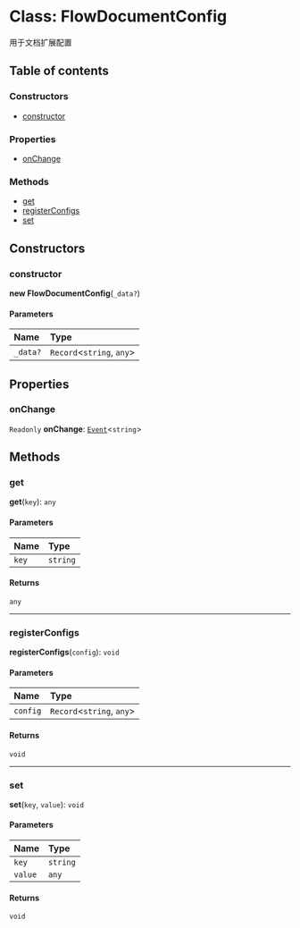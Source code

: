 # Class: FlowDocumentConfig

用于文档扩展配置

## Table of contents

### Constructors

* [constructor](/en/auto-docs/editor/classes/FlowDocumentConfig.md#constructor)

### Properties

* [onChange](/en/auto-docs/editor/classes/FlowDocumentConfig.md#onchange)

### Methods

* [get](/en/auto-docs/editor/classes/FlowDocumentConfig.md#get)
* [registerConfigs](/en/auto-docs/editor/classes/FlowDocumentConfig.md#registerconfigs)
* [set](/en/auto-docs/editor/classes/FlowDocumentConfig.md#set)

## Constructors

### constructor

**new FlowDocumentConfig**(`_data?`)

#### Parameters

| Name | Type |
| :------ | :------ |
| `_data?` | `Record`<`string`, `any`> |

## Properties

### onChange

`Readonly` **onChange**: [`Event`](/en/auto-docs/editor/interfaces/Event-1.md)<`string`>

## Methods

### get

**get**(`key`): `any`

#### Parameters

| Name | Type |
| :------ | :------ |
| `key` | `string` |

#### Returns

`any`

***

### registerConfigs

**registerConfigs**(`config`): `void`

#### Parameters

| Name | Type |
| :------ | :------ |
| `config` | `Record`<`string`, `any`> |

#### Returns

`void`

***

### set

**set**(`key`, `value`): `void`

#### Parameters

| Name | Type |
| :------ | :------ |
| `key` | `string` |
| `value` | `any` |

#### Returns

`void`
